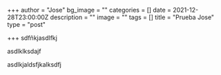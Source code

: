 +++
author = "Jose"
bg_image = ""
categories = []
date = 2021-12-28T23:00:00Z
description = ""
image = ""
tags = []
title = "Prueba Jose"
type = "post"

+++
sdfñkjasdlfkj

asdlklksdajf

asdlkjaldsfjkalksdfj